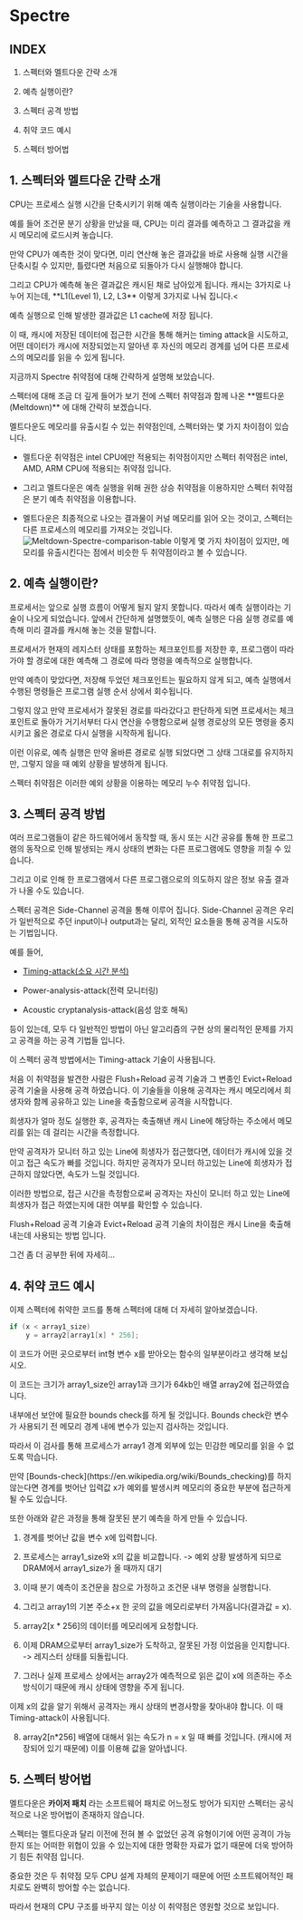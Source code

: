 # Spectre

## INDEX
1. 스펙터와 멜트다운 간략 소개

2. 예측 실행이란?

3. 스펙터 공격 방법

4. 취약 코드 예시

5. 스펙터 방어법


## 1.	스펙터와 멜트다운 간략 소개
<p>CPU는 프로세스 실행 시간을 단축시키기 위해 예측 실행이라는 기술을 사용합니다.</p>
<p>예를 들어 조건문 분기 상황을 만났을 때, CPU는 미리 결과를 예측하고 그 결과값을 캐시 메모리에 로드시켜 놓습니다.</p>
<p>만약 CPU가 예측한 것이 맞다면, 미리 연산해 놓은 결과값을 바로 사용해 실행 시간을 단축시킬 수 있지만, 틀렸다면 처음으로 되돌아가 다시 실행해야 합니다.</p>
그리고 CPU가 예측해 놓은 결과값은 캐시된 채로 남아있게 됩니다.
캐시는 3가지로 나누어 지는데, **L1(Level 1), L2, L3** 이렇게 3가지로 나눠 집니다.<
<p>예측 실행으로 인해 발생한 결과값은 L1 cache에 저장 됩니다.</p>
<p>이 때, 캐시에 저장된 데이터에 접근한 시간을 통해 해커는 timing attack을 시도하고, 어떤 데이터가 캐시에 저장되었는지 알아낸 후 자신의 메모리 경계를 넘어 다른 프로세스의 메모리를 읽을 수 있게 됩니다.</p>
</p>지금까지 Spectre 취약점에 대해 간략하게 설명해 보았습니다.</p>
스펙터에 대해 조금 더 깊게 들어가 보기 전에 스펙터 취약점과 함께 나온 **멜트다운(Meltdown)** 에 대해 간략히 보겠습니다.
<p>멜트다운도 메모리를 유출시킬 수 있는 취약점인데, 스펙터와는 몇 가지 차이점이 있습니다.</p>

* 멜트다운 취약점은 intel CPU에만 적용되는 취약점이지만 스펙터 취약점은 intel, AMD, ARM CPU에 적용되는 취약점 입니다.

* 그리고 멜트다운은 예측 실행을 위해 권한 상승 취약점을 이용하지만 스펙터 취약점은 분기 예측 취약점을 이용합니다.

* 멜트다운은 최종적으로 나오는 결과물이 커널 메모리를 읽어 오는 것이고, 스펙터는 다른 프로세스의 메모리를 가져오는 것입니다.
![Meltdown-Spectre-comparison-table](/image/Meltdown-Spectre-comparison-table.png)
이렇게 몇 가지 차이점이 있지만, 메모리를 유출시킨다는 점에서 비슷한 두 취약점이라고 볼 수 있습니다.

## 2.	예측 실행이란?
<p>프로세서는 앞으로 실행 흐름이 어떻게 될지 알지 못합니다. 따라서 예측 실행이라는 기술이 나오게 되었습니다. 앞에서 간단하게 설명했듯이, 예측 실행은 다음 실행 경로를 예측해 미리 결과를 캐시해 놓는 것을 말합니다.</p>
<p>프로세서가 현재의 레지스터 상태를 포함하는 체크포인트를 저장한 후, 프로그램이 따라가야 할 경로에 대한 예측해 그 경로에 따라 명령을 예측적으로 실행합니다.</p>
<p>만약 예측이 맞았다면, 저장해 두었던 체크포인트는 필요하지 않게 되고, 예측 실행에서 수행된 명령들은 프로그램 실행 순서 상에서 회수됩니다.</p>
<p>그렇지 않고 만약 프로세서가 잘못된 경로를 따라갔다고 판단하게 되면 프로세서는 체크포인트로 돌아가 거기서부터 다시 연산을 수행함으로써 실행 경로상의 모든 명령을 중지시키고 옳은 경로로 다시 실행을 시작하게 됩니다.</p>
<p>이런 이유로, 예측 실행은 만약 올바른 경로로 실행 되었다면 그 상태 그대로를 유지하지만, 그렇지 않을 때 예외 상황을 발생하게 됩니다.</p>
<p>스펙터 취약점은 이러한 예외 상황을 이용하는 메모리 누수 취약점 입니다.</p>

## 3.	스펙터 공격 방법
<p>여러 프로그램들이 같은 하드웨어에서 동작할 때, 동시 또는 시간 공유를 통해 한 프로그램의 동작으로 인해 발생되는 캐시 상태의 변화는 다른 프로그램에도 영향을 끼칠 수 있습니다.</p>
<p>그리고 이로 인해 한 프로그램에서 다른 프로그램으로의 의도하지 않은 정보 유출 결과가 나올 수도 있습니다.</p>
<p>스펙터 공격은 Side-Channel 공격을 통해 이루어 집니다. Side-Channel 공격은 우리가 일반적으로 주던 input이나 output과는 달리, 외적인 요소들을 통해 공격을 시도하는 기법입니다.</p>
예를 들어, 

* [Timing-attack(소요 시간 분석)](https://en.wikipedia.org/wiki/Timing_attack)

* Power-analysis-attack(전력 모니터링)

* Acoustic cryptanalysis-attack(음성 암호 해독)</br>

<p>등이 있는데, 모두 다 일반적인 방법이 아닌 알고리즘의 구현 상의 물리적인 문제를 가지고 공격을 하는 공격 기법들 입니다.</p>
<p>이 스펙터 공격 방법에서는 Timing-attack 기술이 사용됩니다.</p>
<p>처음 이 취약점을 발견한 사람은 Flush+Reload 공격 기술과 그 변종인 Evict+Reload 공격 기술을 사용해 공격 하였습니다.
이 기술들을 이용해 공격자는 캐시 메모리에서 희생자와 함께 공유하고 있는 Line을 축출함으로써 공격을 시작합니다.</p>
<p>희생자가 얼마 정도 실행한 후, 공격자는 축출해낸 캐시 Line에 해당하는 주소에서 메모리를 읽는 데 걸리는 시간을 측정합니다.</p>
<p>만약 공격자가 모니터 하고 있는 Line에 희생자가 접근했다면, 데이터가 캐시에 있을 것이고 접근 속도가 빠를 것입니다.
하지만 공격자가 모니터 하고있는 Line에 희생자가 접근하지 않았다면, 속도가 느릴 것입니다.</p>
<p>이러한 방법으로, 접근 시간을 측정함으로써 공격자는 자신이 모니터 하고 있는 Line에 희생자가 접근 하였는지에 대한 여부를 확인할 수 있습니다.</p>
<p>Flush+Reload 공격 기술과 Evict+Reload 공격 기술의 차이점은 캐시 Line을 축출해 내는데 사용되는 방법 입니다.</p>
그건 좀 더 공부한 뒤에 자세히…

## 4.	취약 코드 예시
이제 스펙터에 취약한 코드를 통해 스펙터에 대해 더 자세히 알아보겠습니다.
```c
if (x < array1_size)
    y = array2[array1[x] * 256];
```
<p>이 코드가 어떤 곳으로부터 int형 변수 x를 받아오는 함수의 일부분이라고 생각해 보십시오.</p>
<p>이 코드는 크기가 array1_size인 array1과 크기가 64kb인 배열 array2에 접근하였습니다.</p>
<p>내부에선 보안에 필요한 bounds check를 하게 될 것입니다. Bounds check란 변수가 사용되기 전 메모리 경계 내에 변수가 있는지 검사하는 것입니다.</p>
<p>따라서 이 검사를 통해 프로세스가 array1 경계 외부에 있는 민감한 메모리를 읽을 수 없도록 막습니다.</p>
만약 [Bounds-check](https://en.wikipedia.org/wiki/Bounds_checking)를 하지 않는다면 경계를 벗어난 입력값 x가 예외를 발생시켜 메모리의 중요한 부분에 접근하게 될 수도 있습니다.
<p>또한 아래와 같은 과정을 통해 잘못된 분기 예측을 하게 만들 수 있습니다.</p>

1) 경계를 벗어난 값을 변수 x에 입력합니다.

2) 프로세스는 array1_size와 x의 값을 비교합니다. -> 예외 상황 발생하게 되므로 DRAM에서 array1_size가 올 때까지 대기

3) 이때 분기 예측이 조건문을 참으로 가정하고 조건문 내부 명령을 실행합니다.

4) 그리고 array1의 기본 주소+x 한 곳의 값을 메모리로부터 가져옵니다(결과값 = x).

5) array2[x * 256]의 데이터를 메모리에게 요청합니다.

6) 이제 DRAM으로부터 array1_size가 도착하고, 잘못된 가정 이었음을 인지합니다. -> 레지스터 상태를 되돌립니다.

7) 그러나 실제 프로세스 상에서는 array2가 예측적으로 읽은 값이 x에 의존하는 주소 방식이기 때문에 캐시 상태에 영향을 주게 됩니다.

이제 x의 값을 알기 위해서 공격자는 캐시 상태의 변경사항을 찾아내야 합니다. 이 때 Timing-attack이 사용됩니다. 

8) array2[n*256] 배열에 대해서 읽는 속도가 n = x 일 때 빠를 것입니다. (캐시에 저장되어 있기 때문에) 이를 이용해 값을 알아냅니다.

## 5.	스펙터 방어법
멜트다운은 **카이저 패치** 라는 소프트웨어 패치로 어느정도 방어가 되지만 스펙터는 공식적으로 나온 방어법이 존재하지 않습니다.
<p>스펙터는 멜트다운과 달리 이전에 전혀 볼 수 없었던 공격 유형이기에 어떤 공격이 가능한지 또는 어떠한 위협이 있을 수 있는지에 대한 명확한 자료가 없기 때문에 더욱 방어하기 힘든 취약점 입니다. </p>
<p>중요한 것은 두 취약점 모두 CPU 설계 자체의 문제이기 때문에 어떤 소프트웨어적인 패치로도 완벽히 방어할 수는 없습니다.</p>
<p>따라서 현재의 CPU 구조를 바꾸지 않는 이상 이 취약점은 영원할 것으로 보입니다.</p>
